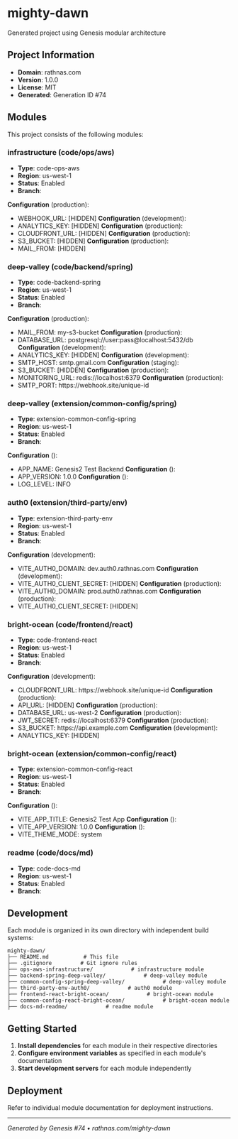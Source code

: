 # mighty-dawn

Generated project using Genesis modular architecture

## Project Information

- **Domain**: rathnas.com
- **Version**: 1.0.0
- **License**: MIT
- **Generated**: Generation ID #74


## Modules

This project consists of the following modules:

### infrastructure (code/ops/aws)
- **Type**: code-ops-aws
- **Region**: us-west-1
- **Status**: Enabled
- **Branch**: 


**Configuration** (production):
- WEBHOOK_URL: [HIDDEN]
**Configuration** (development):
- ANALYTICS_KEY: [HIDDEN]
**Configuration** (production):
- CLOUDFRONT_URL: [HIDDEN]
**Configuration** (production):
- S3_BUCKET: [HIDDEN]
**Configuration** (production):
- MAIL_FROM: [HIDDEN]

### deep-valley (code/backend/spring)
- **Type**: code-backend-spring
- **Region**: us-west-1
- **Status**: Enabled
- **Branch**: 


**Configuration** (production):
- MAIL_FROM: my-s3-bucket
**Configuration** (production):
- DATABASE_URL: postgresql:&#x2F;&#x2F;user:pass@localhost:5432&#x2F;db
**Configuration** (development):
- ANALYTICS_KEY: [HIDDEN]
**Configuration** (development):
- SMTP_HOST: smtp.gmail.com
**Configuration** (staging):
- S3_BUCKET: [HIDDEN]
**Configuration** (production):
- MONITORING_URL: redis:&#x2F;&#x2F;localhost:6379
**Configuration** (production):
- SMTP_PORT: https:&#x2F;&#x2F;webhook.site&#x2F;unique-id

### deep-valley (extension/common-config/spring)
- **Type**: extension-common-config-spring
- **Region**: us-west-1
- **Status**: Enabled
- **Branch**: 


**Configuration** ():
- APP_NAME: Genesis2 Test Backend
**Configuration** ():
- APP_VERSION: 1.0.0
**Configuration** ():
- LOG_LEVEL: INFO

### auth0 (extension/third-party/env)
- **Type**: extension-third-party-env
- **Region**: us-west-1
- **Status**: Enabled
- **Branch**: 


**Configuration** (development):
- VITE_AUTH0_DOMAIN: dev.auth0.rathnas.com
**Configuration** (development):
- VITE_AUTH0_CLIENT_SECRET: [HIDDEN]
**Configuration** (production):
- VITE_AUTH0_DOMAIN: prod.auth0.rathnas.com
**Configuration** (production):
- VITE_AUTH0_CLIENT_SECRET: [HIDDEN]

### bright-ocean (code/frontend/react)
- **Type**: code-frontend-react
- **Region**: us-west-1
- **Status**: Enabled
- **Branch**: 


**Configuration** (development):
- CLOUDFRONT_URL: https:&#x2F;&#x2F;webhook.site&#x2F;unique-id
**Configuration** (production):
- API_URL: [HIDDEN]
**Configuration** (production):
- DATABASE_URL: us-west-2
**Configuration** (production):
- JWT_SECRET: redis:&#x2F;&#x2F;localhost:6379
**Configuration** (production):
- S3_BUCKET: https:&#x2F;&#x2F;api.example.com
**Configuration** (development):
- ANALYTICS_KEY: [HIDDEN]

### bright-ocean (extension/common-config/react)
- **Type**: extension-common-config-react
- **Region**: us-west-1
- **Status**: Enabled
- **Branch**: 


**Configuration** ():
- VITE_APP_TITLE: Genesis2 Test App
**Configuration** ():
- VITE_APP_VERSION: 1.0.0
**Configuration** ():
- VITE_THEME_MODE: system

### readme (code/docs/md)
- **Type**: code-docs-md
- **Region**: us-west-1
- **Status**: Enabled
- **Branch**: 




## Development

Each module is organized in its own directory with independent build systems:

```
mighty-dawn/
├── README.md           # This file
├── .gitignore         # Git ignore rules
├── ops-aws-infrastructure/            # infrastructure module
├── backend-spring-deep-valley/            # deep-valley module
├── common-config-spring-deep-valley/            # deep-valley module
├── third-party-env-auth0/            # auth0 module
├── frontend-react-bright-ocean/            # bright-ocean module
├── common-config-react-bright-ocean/            # bright-ocean module
├── docs-md-readme/            # readme module
```

## Getting Started

1. **Install dependencies** for each module in their respective directories
2. **Configure environment variables** as specified in each module's documentation
3. **Start development servers** for each module independently

## Deployment

Refer to individual module documentation for deployment instructions.

---
*Generated by Genesis #74 • rathnas.com/mighty-dawn*